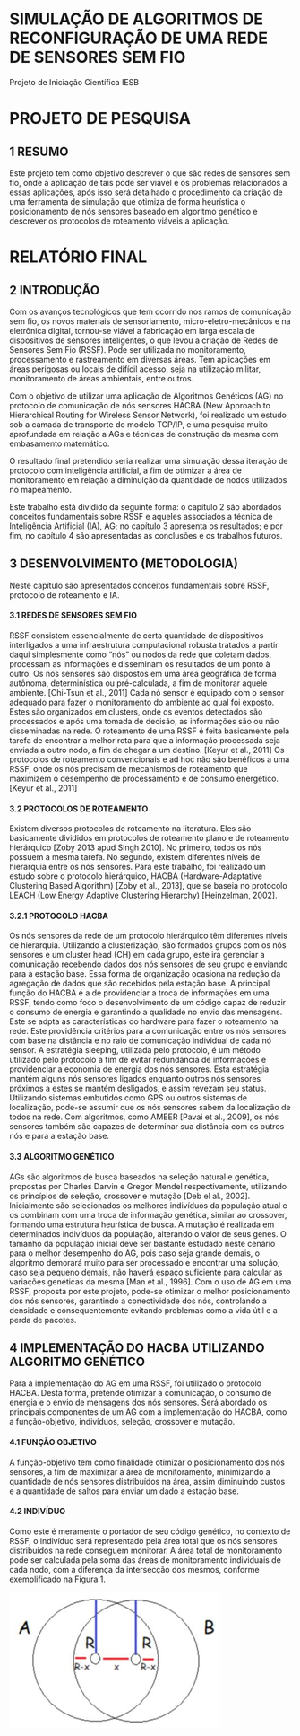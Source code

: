 # SIMULAÇÃO DE ALGORITMOS DE RECONFIGURAÇÃO DE UMA REDE DE SENSORES SEM FIO

Projeto de Iniciação Científica IESB

# PROJETO DE PESQUISA
## 1 RESUMO

Este projeto tem como objetivo descrever o que são redes de sensores sem fio, onde a aplicação de tais pode ser viável e os problemas relacionados a essas aplicações, após isso será detalhado o procedimento da criação de uma ferramenta de simulação que otimiza de forma heurística o posicionamento de nós sensores baseado em algoritmo genético e descrever os protocolos de roteamento viáveis a aplicação. 

# RELATÓRIO FINAL
## 2 INTRODUÇÃO

Com os avanços tecnológicos que tem ocorrido nos ramos de comunicação sem fio, os novos materiais de sensoriamento, micro-eletro-mecânicos e na eletrônica digital, tornou-se viável a fabricação em larga escala de dispositivos de sensores inteligentes, o que levou a criação de Redes de Sensores Sem Fio (RSSF). Pode ser utilizada no monitoramento, processamento e rastreamento em diversas áreas. Tem aplicações em áreas perigosas ou locais de difícil acesso, seja na utilização militar, monitoramento de áreas ambientais, entre outros.

Com o objetivo de utilizar uma aplicação de Algoritmos Genéticos (AG) no protocolo de comunicação de nós sensores HACBA (New Approach to Hierarchical Routing for Wireless Sensor Network), foi realizado um estudo sob a camada de transporte do modelo TCP/IP, e uma pesquisa muito aprofundada em relação a AGs e técnicas de construção da mesma com embasamento matemático.

O resultado final pretendido seria realizar uma simulação dessa iteração de protocolo com inteligência artificial, a fim de otimizar a área de monitoramento em relação a diminuição da quantidade de nodos utilizados no mapeamento.

Este trabalho está dividido da seguinte forma: o capítulo 2 são abordados conceitos fundamentais sobre RSSF e aqueles associados a técnica de Inteligência Artificial (IA), AG; no capítulo 3 apresenta os resultados; e por fim, no capítulo 4 são apresentadas as conclusões e os trabalhos futuros. 

## 3 DESENVOLVIMENTO (METODOLOGIA)

Neste capítulo são apresentados conceitos fundamentais sobre RSSF, protocolo de roteamento e IA.

#### 3.1 REDES DE SENSORES SEM FIO

RSSF consistem essencialmente de certa quantidade de dispositivos interligados a uma infraestrutura computacional robusta tratados a partir daqui simplesmente como “nós” ou nodos da rede que coletam dados, processam as informações e disseminam os resultados de um ponto à outro. Os nós sensores são dispostos em uma área geográfica de forma autônoma, determinística ou pré-calculada, a fim de monitorar aquele ambiente. [Chi-Tsun et al., 2011]
Cada nó sensor é equipado com o sensor adequado para fazer o monitoramento do ambiente ao qual foi exposto. Estes são organizados em clusters, onde os eventos detectados são processados e após uma tomada de decisão, as informações são ou não disseminadas na rede. O roteamento de uma RSSF é feita basicamente pela tarefa de encontrar a melhor rota para que a informação processada seja enviada a outro nodo, a fim de chegar a um destino. [Keyur et al., 2011]
Os protocolos de roteamento convencionais e ad hoc não são benéficos a uma RSSF, onde os nós precisam de mecanismos de roteamento que maximizem o desempenho de processamento e de consumo energético. [Keyur et al., 2011]

#### 3.2 PROTOCOLOS DE ROTEAMENTO

Existem diversos protocolos de roteamento na literatura. Eles são basicamente divididos em protocolos de roteamento plano e de roteamento hierárquico [Zoby 2013 apud Singh 2010]. No primeiro, todos os nós possuem a mesma tarefa. No segundo, existem diferentes níveis de hierarquia entre os nós sensores.
Para este trabalho, foi realizado um estudo sobre o protocolo hierárquico, HACBA (Hardware-Adaptative Clustering Based Algorithm) [Zoby et al., 2013], que se baseia no protocolo LEACH (Low Energy Adaptive Clustering Hierarchy) [Heinzelman, 2002].

#### 3.2.1 PROTOCOLO HACBA

Os nós sensores da rede de um protocolo hierárquico têm diferentes níveis de hierarquia. Utilizando a clusterização, são formados grupos com os nós sensores e um cluster head (CH) em cada grupo, este ira gerenciar a comunicação recebendo dados dos nós sensores de seu grupo e enviando para a estação base. Essa forma de organização ocasiona na redução da agregação de dados que são recebidos pela estação base.
A principal função do HACBA é a de providenciar a troca de informações em uma RSSF, tendo como foco o desenvolvimento de um código capaz de reduzir o consumo de energia e garantindo a qualidade no envio das mensagens. Este se adpta as características do hardware para fazer o roteamento na rede. Este providência critérios para a comunicação entre os nós sensores com base na distância e no raio de comunicação individual de cada nó sensor.
A estratégia sleeping, utilizada pelo protocolo, é um método utilizado pelo protocolo a fim de evitar redundância de informações e providenciar a economia de energia dos nós sensores. Esta estratégia mantém alguns nós sensores ligados enquanto outros nós sensores próximos a estes se mantém desligados, e assim revezam seu status.
Utilizando sistemas embutidos como GPS ou outros sistemas de localização, pode-se assumir que os nós sensores sabem da localização de todos na rede. Com algoritmos, como AMEER [Pavai et al., 2009], os nós sensores também são capazes de determinar sua distância com os outros nós e para a estação base.

#### 3.3 ALGORITMO GENÉTICO

AGs são algoritmos de busca baseados na seleção natural e genética, propostas por Charles Darvin e Gregor Mendel respectivamente, utilizando os princípios de seleção, crossover e mutação [Deb el al., 2002]. Inicialmente são selecionados os melhores indivíduos da população atual e os combinam com uma troca de informação genética, similar ao crossover, formando uma estrutura heurística de busca. A mutação é realizada em determinados indivíduos da população, alterando o valor de seus genes.
O tamanho da população inicial deve ser bastante estudado neste cenário para o melhor desempenho do AG, pois caso seja grande demais, o algoritmo demorará muito para ser processado e encontrar uma solução, caso seja pequeno demais, não haverá espaço suficiente para calcular as variações genéticas da mesma [Man et al., 1996].
Com o uso de AG em uma RSSF, proposta por este projeto, pode-se otimizar o melhor posicionamento dos nós sensores, garantindo a conectividade dos nós, controlando a densidade e consequentemente evitando problemas como a vida útil e a perda de pacotes. 

## 4 IMPLEMENTAÇÃO DO HACBA UTILIZANDO ALGORITMO GENÉTICO

Para a implementação do AG em uma RSSF, foi utilizado o protocolo HACBA. Desta forma, pretende otimizar a comunicação, o consumo de energia e o envio de mensagens dos nós sensores. Será abordado os principais componentes de um AG com a implementação do HACBA, como a função-objetivo, indivíduos, seleção, crossover e mutação.

#### 4.1 FUNÇÃO OBJETIVO

A função-objetivo tem como finalidade otimizar o posicionamento dos nós sensores, a fim de maximizar a área de monitoramento, minimizando a quantidade de nós sensores distribuídos na área, assim diminuindo custos e a quantidade de saltos para enviar um dado a estação base.

#### 4.2 INDIVÍDUO

Como este é meramente o portador de seu código genético, no contexto de RSSF, o indivíduo será representado pela área total que os nós sensores distribuídos na rede conseguem monitorar.
A área total de monitoramento pode ser calculada pela soma das áreas de monitoramento individuais de cada nodo, com a diferença da intersecção dos mesmos, conforme exemplificado na Figura 1.

![Figura 1](images/Area.png?raw=true "Cálculo da área de monitoramento")
